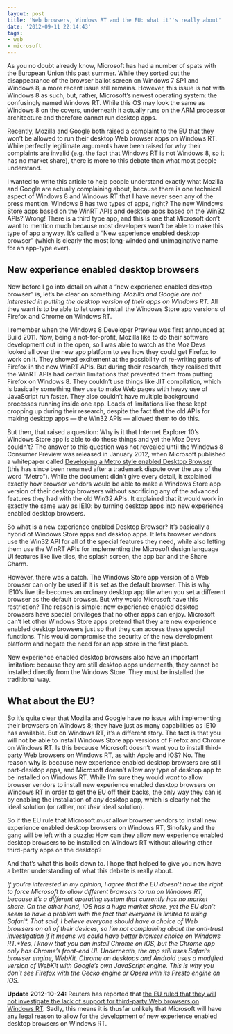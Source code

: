 ```yaml
---
layout: post
title: 'Web browsers, Windows RT and the EU: what it''s really about'
date: '2012-09-11 22:14:43'
tags:
- web
- microsoft
---
```


As you no doubt already know, Microsoft has had a number of spats with the European Union this past summer. While they sorted out the disappearance of the browser ballot screen on Windows 7 SP1 and Windows 8, a more recent issue still remains. However, this issue is not with Windows 8 as such, but, rather, Microsoft’s newest operating system: the confusingly named Windows RT. While this OS may look the same as Windows 8 on the covers, underneath it actually runs on the ARM processor architecture and therefore cannot run desktop apps.

Recently, Mozilla and Google both raised a complaint to the EU that they won’t be allowed to run their desktop Web browser apps on Windows RT. While perfectly legitimate arguments have been raised for why their complaints are invalid (e.g. the fact that Windows RT is not Windows 8, so it has no market share), there is more to this debate than what most people understand.

I wanted to write this article to help people understand exactly what Mozilla and Google are actually complaining about, because there is one technical aspect of Windows 8 and Windows RT that I have never seen any of the press mention. Windows 8 has two types of apps, right? The new Windows Store apps based on the WinRT APIs and desktop apps based on the Win32 APIs? Wrong! There is a third type app, and this is one that Microsoft don’t want to mention much because most developers won’t be able to make this type of app anyway. It’s called a “New experience enabled desktop browser” (which is clearly the most long-winded and unimaginative name for an app-type ever).


## New experience enabled desktop browsers

Now before I go into detail on what a “new experience enabled desktop browser” is, let’s be clear on something: *Mozilla and Google are not interested in putting the desktop version of their apps on Windows RT.* All they want is to be able to let users install the Windows Store app versions of Firefox and Chrome on Windows RT.

I remember when the Windows 8 Developer Preview was first announced at Build 2011. Now, being a not-for-profit, Mozilla like to do their software development out in the open, so I was able to watch as the Moz Devs looked all over the new app platform to see how they could get Firefox to work on it. They showed excitement at the possibility of re-writing parts of Firefox in the new WinRT APIs. But during their research, they realised that the WinRT APIs had certain limitations that prevented them from putting Firefox on Windows 8. They couldn’t use things like JIT compilation, which is basically something they use to make Web pages with heavy use of JavaScript run faster. They also couldn’t have multiple background processes running inside one app. Loads of limitations like these kept cropping up during their research, despite the fact that the old APIs for making desktop apps — the Win32 APIs — allowed them to do this.

But then, that raised a question: Why is it that Internet Explorer 10’s Windows Store app is able to do these things and yet the Moz Devs couldn’t? The answer to this question was not revealed until the Windows 8 Consumer Preview was released in January 2012, when Microsoft published a whitepaper called [ Developing a Metro style enabled Desktop Browser ](http://go.microsoft.com/fwlink/?LinkID=243079) (this has since been renamed after a trademark dispute over the use of the word “Metro”). While the document didn’t give every detail, it explained exactly how browser vendors would be able to make a Windows Store app version of their desktop browsers without sacrificing any of the advanced features they had with the old Win32 APIs. It explained that it would work in exactly the same way as IE10: by turning desktop apps into new experience enabled desktop browsers.

So what is a new experience enabled Desktop Browser? It’s basically a hybrid of Windows Store apps and desktop apps. It lets browser vendors use the Win32 API for all of the special features they need, while also letting them use the WinRT APIs for implementing the Microsoft design language UI features like live tiles, the splash screen, the app bar and the Share Charm.

However, there was a catch. The Windows Store app version of a Web browser can only be used if it is set as the default browser. This is why IE10’s live tile becomes an ordinary desktop app tile when you set a different browser as the default browser. But why would Microsoft have this restriction? The reason is simple: new experience enabled desktop browsers have special privileges that no other apps can enjoy. Microsoft can’t let other Windows Store apps pretend that they are new experience enabled desktop browsers just so that they can access these special functions. This would compromise the security of the new development platform and negate the need for an app store in the first place.

New experience enabled desktop browsers also have an important limitation: because they are still desktop apps underneath, they cannot be installed directly from the Windows Store. They must be installed the traditional way.


## What about the EU?

So it’s quite clear that Mozilla and Google have no issue with implementing their browsers on Windows 8; they have just as many capabilities as IE10 has available. But on Windows RT, it’s a different story. The fact is that you will not be able to install Windows Store app versions of Firefox and Chrome on Windows RT. Is this because Microsoft doesn’t want you to install third-party Web browsers on Windows RT, as with Apple and iOS? No. The reason why is because new experience enabled desktop browsers are still part-desktop apps, and Microsoft doesn’t allow any type of desktop app to be installed on Windows RT. While I’m sure they would *want* to allow browser vendors to install new experience enabled desktop browsers on Windows RT in order to get the EU off their backs, the only way they can is by enabling the installation of *any* desktop app, which is clearly not the ideal solution (or rather, not *their* ideal solution).

So if the EU rule that Microsoft *must* allow browser vendors to install new experience enabled desktop browsers on Windows RT, Sinofsky and the gang will be left with a puzzle: How can they allow new experience enabled desktop browsers to be installed on Windows RT without allowing other third-party apps on the desktop?

And that’s what this boils down to. I hope that helped to give you now have a better understanding of what this debate is really about.

_If you’re interested in my opinion, I agree that the EU doesn’t have the right to force Microsoft to allow different browsers to run on Windows RT, because it’s a different operating system that currently has no market share. On the other hand, iOS has a huge market share, yet the EU don’t seem to have a problem with the fact that everyone is limited to using Safari*. That said, I believe everyone should have a choice of Web browsers on *all* of their devices, so I’m not complaining about the anti-trust investigation if it means we could have better browser choice on Windows RT.*Yes, I know that you can install Chrome on iOS, but the Chrome app only has Chrome’s front-end UI. Underneath, the app still uses Safari’s browser engine, WebKit. Chrome on desktops and Android uses a modified version of WebKit with Google’s own JavaScript engine. This is why you don’t see Firefox with the Gecko engine or Opera with its Presto engine on iOS._

**Update 2012-10-24:** Reuters has reported that [ the EU ruled that they will not investigate the lack of support for third-party Web browsers on Windows RT](http://www.reuters.com/article/2012/10/24/us-eu-microsoft-tablet-idUSBRE89N0KS20121024). Sadly, this means it is thusfar unlikely that Microsoft will have any legal reason to allow for the development of new experience enabled desktop browsers on Windows RT.
